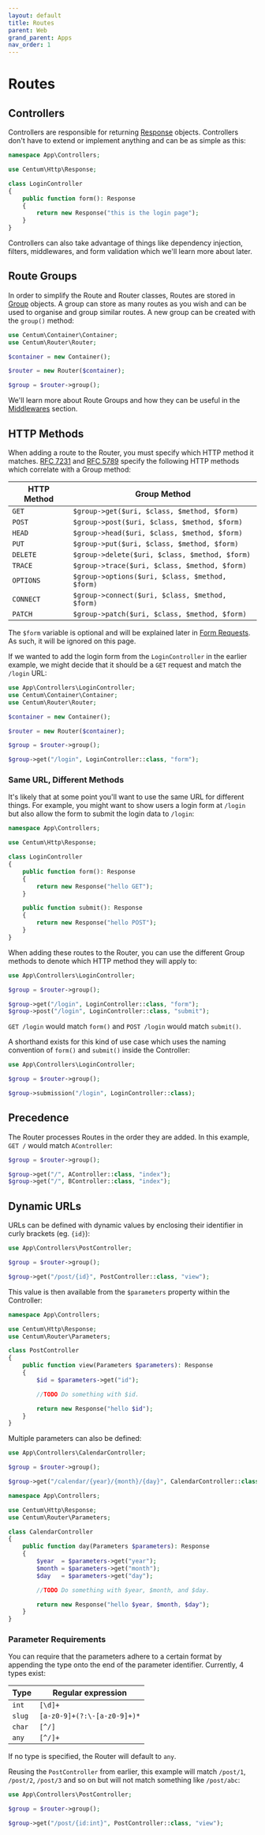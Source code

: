 ```yaml
---
layout: default
title: Routes
parent: Web
grand_parent: Apps
nav_order: 1
---
```




# Routes

## Controllers

Controllers are responsible for returning [Response](https://github.com/SidRoberts/centum/blob/development/src/Http/Response.php) objects.
Controllers don't have to extend or implement anything and can be as simple as this:

```php
namespace App\Controllers;

use Centum\Http\Response;

class LoginController
{
    public function form(): Response
    {
        return new Response("this is the login page");
    }
}
```

Controllers can also take advantage of things like dependency injection, filters, middlewares, and form validation which we'll learn more about later.



## Route Groups

In order to simplify the Route and Router classes, Routes are stored in [Group](https://github.com/SidRoberts/centum/blob/development/src/Router/Group.php) objects.
A group can store as many routes as you wish and can be used to organise and group similar routes.
A new group can be created with the `group()` method:

```php
use Centum\Container\Container;
use Centum\Router\Router;

$container = new Container();

$router = new Router($container);

$group = $router->group();
```

We'll learn more about Route Groups and how they can be useful in the [Middlewares](middlewares.md) section.



## HTTP Methods

When adding a route to the Router, you must specify which HTTP method it matches.
[RFC 7231](https://tools.ietf.org/html/rfc7231#section-4) and [RFC 5789](https://tools.ietf.org/html/rfc5789#section-2) specify the following HTTP methods which correlate with a Group method:

| HTTP Method | Group Method                                    |
| ----------- | ----------------------------------------------- |
| `GET`       | `$group->get($uri, $class, $method, $form)`     |
| `POST`      | `$group->post($uri, $class, $method, $form)`    |
| `HEAD`      | `$group->head($uri, $class, $method, $form)`    |
| `PUT`       | `$group->put($uri, $class, $method, $form)`     |
| `DELETE`    | `$group->delete($uri, $class, $method, $form)`  |
| `TRACE`     | `$group->trace($uri, $class, $method, $form)`   |
| `OPTIONS`   | `$group->options($uri, $class, $method, $form)` |
| `CONNECT`   | `$group->connect($uri, $class, $method, $form)` |
| `PATCH`     | `$group->patch($uri, $class, $method, $form)`   |

The `$form` variable is optional and will be explained later in [Form Requests](form-requests.md).
As such, it will be ignored on this page.

If we wanted to add the login form from the `LoginController` in the earlier example, we might decide that it should be a `GET` request and match the `/login` URL:

```php
use App\Controllers\LoginController;
use Centum\Container\Container;
use Centum\Router\Router;

$container = new Container();

$router = new Router($container);

$group = $router->group();

$group->get("/login", LoginController::class, "form");
```



### Same URL, Different Methods

It's likely that at some point you'll want to use the same URL for different things.
For example, you might want to show users a login form at `/login` but also allow the form to submit the login data to `/login`:

```php
namespace App\Controllers;

use Centum\Http\Response;

class LoginController
{
    public function form(): Response
    {
        return new Response("hello GET");
    }

    public function submit(): Response
    {
        return new Response("hello POST");
    }
}
```

When adding these routes to the Router, you can use the different Group methods to denote which HTTP method they will apply to:

```php
use App\Controllers\LoginController;

$group = $router->group();

$group->get("/login", LoginController::class, "form");
$group->post("/login", LoginController::class, "submit");
```

`GET /login` would match `form()` and `POST /login` would match `submit()`.

A shorthand exists for this kind of use case which uses the naming convention of `form()` and `submit()` inside the Controller:

```php
use App\Controllers\LoginController;

$group = $router->group();

$group->submission("/login", LoginController::class);
```



## Precedence

The Router processes Routes in the order they are added.
In this example, `GET /` would match `AController`:

```php
$group = $router->group();

$group->get("/", AController::class, "index");
$group->get("/", BController::class, "index");
```



## Dynamic URLs

URLs can be defined with dynamic values by enclosing their identifier in curly brackets (eg. `{id}`):

```php
use App\Controllers\PostController;

$group = $router->group();

$group->get("/post/{id}", PostController::class, "view");
```

This value is then available from the `$parameters` property within the Controller:

```php
namespace App\Controllers;

use Centum\Http\Response;
use Centum\Router\Parameters;

class PostController
{
    public function view(Parameters $parameters): Response
    {
        $id = $parameters->get("id");

        //TODO Do something with $id.

        return new Response("hello $id");
    }
}
```

Multiple parameters can also be defined:

```php
use App\Controllers\CalendarController;

$group = $router->group();

$group->get("/calendar/{year}/{month}/{day}", CalendarController::class, "day");
```

```php
namespace App\Controllers;

use Centum\Http\Response;
use Centum\Router\Parameters;

class CalendarController
{
    public function day(Parameters $parameters): Response
    {
        $year  = $parameters->get("year");
        $month = $parameters->get("month");
        $day   = $parameters->get("day");

        //TODO Do something with $year, $month, and $day.

        return new Response("hello $year, $month, $day");
    }
}
```



### Parameter Requirements

You can require that the parameters adhere to a certain format by appending the type onto the end of the parameter identifier.
Currently, 4 types exist:

| Type   | Regular expression          |
| ------ | --------------------------- |
| `int`  | `[\d]+`                     |
| `slug` | `[a-z0-9]+(?:\-[a-z0-9]+)*` |
| `char` | `[^/]`                      |
| `any`  | `[^/]+`                     |

If no type is specified, the Router will default to `any`.

Reusing the `PostController` from earlier, this example will match `/post/1`, `/post/2`, `/post/3` and so on but will not match something like `/post/abc`:

```php
use App\Controllers\PostController;

$group = $router->group();

$group->get("/post/{id:int}", PostController::class, "view");
```
